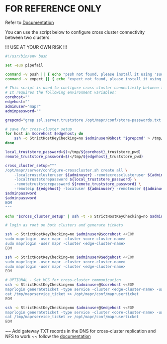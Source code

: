 # FOR REFERENCE ONLY

Refer to [Documentation](https://docs.ezmeral.hpe.com/datafabric-customer-managed/78/ReferenceGuide/configure-crosscluster.sh.html)


You can use the script below to configure cross cluster connectivity between two clusters.

!!! USE AT YOUR OWN RISK !!!

```bash
#!/usr/bin/env bash

set -euo pipefail

command -v pssh || { echo "pssh not found, please install it using 'sudo dnf install -y pssh'"; exit 1; }
command -v expect || { echo "expect not found, please install it using 'sudo dnf install -y expect'"; exit 1; }

# This script is used to configure cross cluster connectivity between two clusters.
# It requires the following environment variables:
corehost=""
edgehost=""
adminuser="mapr"
adminpassword=""

grepcmd="grep ssl.server.truststore /opt/mapr/conf/store-passwords.txt | cut -d'=' -f2"

# save for cross-cluster setup
for host in $corehost $edgehost; do
    ssh -o StrictHostKeyChecking=no $adminuser@$host "$grepcmd" > /tmp/${host}_truststore_pwd
done

local_truststore_password=$(</tmp/${corehost}_truststore_pwd)
remote_truststore_password=$(</tmp/${edgehost}_truststore_pwd)

cross_cluster_setup="""
/opt/mapr/server/configure-crosscluster.sh create all \
    -localcrossclusteruser ${adminuser} -remotecrossclusteruser ${adminuser} \
    -localtruststorepassword ${local_truststore_password} \
    -remotetruststorepassword ${remote_truststore_password} \
    -remoteip ${edgehost} -localuser ${adminuser} -remoteuser ${adminuser} << EOM
$adminpassword
$adminpassword
EOM
"""

echo "$cross_cluster_setup" | ssh -t -o StrictHostKeyChecking=no $adminuser@$corehost

# login as root on both clusters and generate tickets

ssh -o StrictHostKeyChecking=no $adminuser@$corehost <<EOM
sudo maprlogin -user mapr -cluster <core-cluster-name>
sudo maprlogin -user mapr -cluster <edge-cluster-name>
EOM

ssh -o StrictHostKeyChecking=no $adminuser@$edgehost <<EOM
sudo maprlogin -user mapr -cluster <core-cluster-name>
sudo maprlogin -user mapr -cluster <edge-cluster-name>
EOM

# OPTIONAL - Set MCS for cross-cluster communication
ssh -o StrictHostKeyChecking=no $adminuser@$corehost <<EOM
maprlogin generateticket -type service -cluster <edge-cluster-name> -user mapr -duration 90:0:0 -out /tmp/maprservice_ticket
cat /tmp/maprservice_ticket >> /opt/mapr/conf/mapruserticket
EOM

ssh -o StrictHostKeyChecking=no $adminuser@$edgehost <<EOM
maprlogin generateticket -type service -cluster <core-cluster-name> -user mapr -duration 90:0:0 -out /tmp/maprservice_ticket
cat /tmp/maprservice_ticket >> /opt/mapr/conf/mapruserticket
EOM


```

~~ Add gateway TXT records in the DNS for cross-cluster replication and NFS to work ~~ follow the [documentation](https://docs.ezmeral.hpe.com/datafabric-customer-managed/78/ClusterAdministration/admin/cluster/GenerateGatewayDNS.html)


